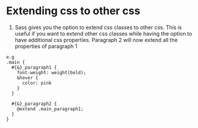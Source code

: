 # Extending css to other css

  1. Sass gives you the option to extend css classes to other css. This is
     useful if you want to extend other css classes while having the option
     to have additional css properties. Paragraph 2 will now extend all the 
     properties of paragraph 1

    e.g 
    .main {
      #{&}_paragraph1 {
        font-weight: weight(bold);
        &hover {
          color: pink
        }
      }

      #{&}_paragraph2 {
        @extend .main_paragraph1;
      }
    }
